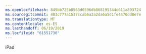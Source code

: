 ```yaml
---
ms.openlocfilehash: 849bb725b8563d0596db868195344c611a893724
ms.sourcegitcommit: 483c777a1537ccab6a2a2da6a5d1fe4470dd0e7e
ms.translationtype: MT
ms.contentlocale: es-ES
ms.lasthandoff: 06/19/2019
ms.locfileid: "61551730"
---
```

iPad